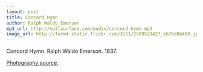 ```yaml
---
layout: post
title: Concord Hymn
author: Ralph Waldo Emerson
mp3_url: http://nullsurface.com/audio/concord-hymn.mp3
image_url: http://farm4.static.flickr.com/3151/2589529427_eb76d8b480.jpg
---
```


Concord Hymn.  Ralph Waldo Emerson.  1837.

[Photography source]().